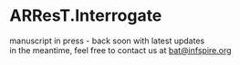 # ARResT.Interrogate
manuscript in press - back soon with latest updates<br>
in the meantime, feel free to contact us at bat@infspire.org
